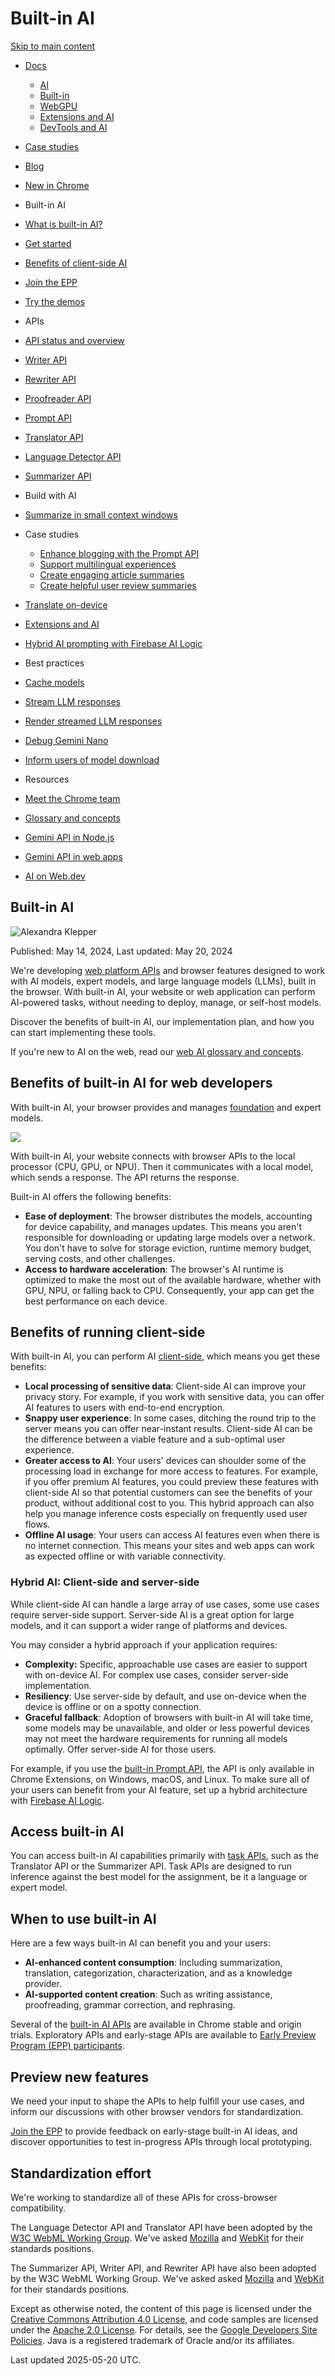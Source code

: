 # Built-in AI

[Skip to main content](#main-content)

-   [Docs](/docs)
    -   [AI](/docs/ai)
    -   [Built-in](/docs/ai/built-in)
    -   [WebGPU](/docs/web-platform/webgpu)
    -   [Extensions and AI](/docs/extensions/ai)
    -   [DevTools and AI](/docs/devtools/ai-assistance)
-   [Case studies](/case-studies)
-   [Blog](/blog)
-   [New in Chrome](/new)

-   Built-in AI
    
-   [What is built-in AI?](/docs/ai/built-in)
-   [Get started](/docs/ai/get-started)
-   [Benefits of client-side AI](/docs/ai/client-side)
-   [Join the EPP](/docs/ai/join-epp)
-   [Try the demos](https://chrome.dev/web-ai-demos/)
-   APIs
    
-   [API status and overview](/docs/ai/built-in-apis)
-   [Writer API](/docs/ai/writer-api)
-   [Rewriter API](/docs/ai/rewriter-api)
-   [Proofreader API](/docs/ai/proofreader-api)
-   [Prompt API](/docs/ai/prompt-api)
-   [Translator API](/docs/ai/translator-api)
-   [Language Detector API](/docs/ai/language-detection)
-   [Summarizer API](/docs/ai/summarizer-api)
-   Build with AI
    
-   [Summarize in small context windows](/docs/ai/scale-summarization)
-   Case studies
    
    -   [Enhance blogging with the Prompt API](/blog/prompt-api-blog-cyberagent)
    -   [Support multilingual experiences](/blog/pb-jiohotstar-translation-ai)
    -   [Create engaging article summaries](/blog/summarizer-terra-brightsites)
    -   [Create helpful user review summaries](/blog/summarizer-redbus-miravia)
    
-   [Translate on-device](/docs/ai/translate-on-device)

-   [Extensions and AI](/docs/extensions/ai)
-   [Hybrid AI prompting with Firebase AI Logic](/docs/ai/firebase-ai-logic)
-   Best practices
    

-   [Cache models](/docs/ai/cache-models)
-   [Stream LLM responses](/docs/ai/streaming)
-   [Render streamed LLM responses](/docs/ai/render-llm-responses)
-   [Debug Gemini Nano](/docs/ai/debug-gemini-nano)
-   [Inform users of model download](/docs/ai/inform-users-of-model-download)
-   Resources
    
-   [Meet the Chrome team](/docs/ai/team)
-   [Glossary and concepts](/docs/ai/glossary)
-   [Gemini API in Node.js](https://ai.google.dev/tutorials/get_started_node)
-   [Gemini API in web apps](https://ai.google.dev/tutorials/get_started_web)
-   [AI on Web.dev](https://web.dev/explore/ai)

## Built-in AI

![Alexandra Klepper](https://web.dev/images/authors/alexandraklepper.jpg)

Published: May 14, 2024, Last updated: May 20, 2024

We're developing [web platform APIs](/docs/ai/built-in-apis) and browser features designed to work with AI models, expert models, and large language models (LLMs), built in the browser. With built-in AI, your website or web application can perform AI-powered tasks, without needing to deploy, manage, or self-host models.

Discover the benefits of built-in AI, our implementation plan, and how you can start implementing these tools.

If you're new to AI on the web, read our [web AI glossary and concepts](/docs/ai/glossary).

## Benefits of built-in AI for web developers

With built-in AI, your browser provides and manages [foundation](https://services.google.com/fh/files/misc/adaptation_of_foundation_models_whitepaper_google_cloud.pdf) and expert models.

![](/static/docs/ai/built-in/images/built-in-infra.jpg)

With built-in AI, your website connects with browser APIs to the local processor (CPU, GPU, or NPU). Then it communicates with a local model, which sends a response. The API returns the response.

Built-in AI offers the following benefits:

-   **Ease of deployment**: The browser distributes the models, accounting for device capability, and manages updates. This means you aren't responsible for downloading or updating large models over a network. You don't have to solve for storage eviction, runtime memory budget, serving costs, and other challenges.
-   **Access to hardware acceleration**: The browser's AI runtime is optimized to make the most out of the available hardware, whether with GPU, NPU, or falling back to CPU. Consequently, your app can get the best performance on each device.

## Benefits of running client-side

With built-in AI, you can perform AI [client-side](/docs/ai/client-side), which means you get these benefits:

-   **Local processing of sensitive data**: Client-side AI can improve your privacy story. For example, if you work with sensitive data, you can offer AI features to users with end-to-end encryption.
-   **Snappy user experience**: In some cases, ditching the round trip to the server means you can offer near-instant results. Client-side AI can be the difference between a viable feature and a sub-optimal user experience.
-   **Greater access to AI**: Your users' devices can shoulder some of the processing load in exchange for more access to features. For example, if you offer premium AI features, you could preview these features with client-side AI so that potential customers can see the benefits of your product, without additional cost to you. This hybrid approach can also help you manage inference costs especially on frequently used user flows.
-   **Offline AI usage**: Your users can access AI features even when there is no internet connection. This means your sites and web apps can work as expected offline or with variable connectivity.

### Hybrid AI: Client-side and server-side

While client-side AI can handle a large array of use cases, some use cases require server-side support. Server-side AI is a great option for large models, and it can support a wider range of platforms and devices.

You may consider a hybrid approach if your application requires:

-   **Complexity:** Specific, approachable use cases are easier to support with on-device AI. For complex use cases, consider server-side implementation.
-   **Resiliency**: Use server-side by default, and use on-device when the device is offline or on a spotty connection.
-   **Graceful fallback**: Adoption of browsers with built-in AI will take time, some models may be unavailable, and older or less powerful devices may not meet the hardware requirements for running all models optimally. Offer server-side AI for those users.

For example, if you use the [built-in Prompt API](/docs/ai/prompt-api), the API is only available in Chrome Extensions, on Windows, macOS, and Linux. To make sure all of your users can benefit from your AI feature, set up a hybrid architecture with [Firebase AI Logic](/docs/ai/firebase-ai-logic).

## Access built-in AI

You can access built-in AI capabilities primarily with [task APIs](/docs/ai/built-in-apis), such as the Translator API or the Summarizer API. Task APIs are designed to run inference against the best model for the assignment, be it a language or expert model.

## When to use built-in AI

Here are a few ways built-in AI can benefit you and your users:

-   **AI-enhanced content consumption**: Including summarization, translation, categorization, characterization, and as a knowledge provider.
-   **AI-supported content creation**: Such as writing assistance, proofreading, grammar correction, and rephrasing.

Several of the [built-in AI APIs](/docs/ai/built-in-apis) are available in Chrome stable and origin trials. Exploratory APIs and early-stage APIs are available to [Early Preview Program (EPP) participants](#early-preview).

## Preview new features

We need your input to shape the APIs to help fulfill your use cases, and inform our discussions with other browser vendors for standardization.

[Join the EPP](/docs/ai/join-epp) to provide feedback on early-stage built-in AI ideas, and discover opportunities to test in-progress APIs through local prototyping.

## Standardization effort

We're working to standardize all of these APIs for cross-browser compatibility.

The Language Detector API and Translator API have been adopted by the [W3C WebML Working Group](https://github.com/webmachinelearning/translation-api). We've asked [Mozilla](https://github.com/mozilla/standards-positions/issues/1015) and [WebKit](https://github.com/WebKit/standards-positions/issues/339) for their standards positions.

The Summarizer API, Writer API, and Rewriter API have also been adopted by the W3C WebML Working Group. We've asked asked [Mozilla](https://github.com/mozilla/standards-positions/issues/1067) and [WebKit](https://github.com/WebKit/standards-positions/issues/393) for their standards positions.

Except as otherwise noted, the content of this page is licensed under the [Creative Commons Attribution 4.0 License](https://creativecommons.org/licenses/by/4.0/), and code samples are licensed under the [Apache 2.0 License](https://www.apache.org/licenses/LICENSE-2.0). For details, see the [Google Developers Site Policies](https://developers.google.com/site-policies). Java is a registered trademark of Oracle and/or its affiliates.

Last updated 2025-05-20 UTC.